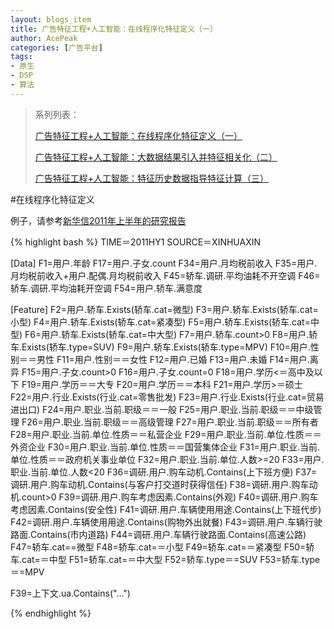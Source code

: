 ```yaml
---
layout: blogs_item
title: 广告特征工程+人工智能：在线程序化特征定义（一）
author: AcePeak
categories: [广告平台]
tags: 
- 原生
- DSP
- 算法
---
```


> 系列列表：
> 
> [广告特征工程+人工智能：在线程序化特征定义（一）]({{site.url}}/blogs/2012/07/28/algorithm-ad-feature-online-feature-definition/)
> 
> [广告特征工程+人工智能：大数据结果引入并特征相关化（二）]({{site.url}}/blogs/2012/07/30/algorithm-ad-feature-bigdata-reference-inputs/)
> 
> [广告特征工程+人工智能：特征历史数据指导特征计算（三）]({{site.url}}/blogs/2012/08/01/algorithm-ad-feature-history-teach/)

#在线程序化特征定义

例子，请参考[新华信2011年上半年的研究报告](http://wenku.baidu.com/link?url=G3GSS98khJorXesmyl1uWMq-EHJgFyngkn-w6xxZEshkwJ6unOqs-5QZa5JGek37Ye8N3UD4zGA5G7IkjJ6DmLGfvYR3rwNN2d86kt9K_B3)


{% highlight bash %}
TIME＝2011HY1
SOURCE＝XINHUAXIN

[Data]
F1=用户.年龄
F17=用户.子女.count
F34=用户.月均税前收入
F35=用户.月均税前收入+用户.配偶.月均税前收入
F45=轿车.调研.平均油耗不开空调
F46=轿车.调研.平均油耗开空调
F54=用户.轿车.满意度


[Feature]
F2=用户.轿车.Exists(轿车.cat=微型)
F3=用户.轿车.Exists(轿车.cat=小型)
F4=用户.轿车.Exists(轿车.cat=紧凑型)
F5=用户.轿车.Exists(轿车.cat=中型)
F6=用户.轿车.Exists(轿车.cat=中大型)
F7=用户.轿车.count>0
F8=用户.轿车.Exists(轿车.type=SUV)
F9=用户.轿车.Exists(轿车.type=MPV)
F10=用户.性别＝＝男性
F11=用户.性别＝＝女性
F12=用户.已婚
F13=用户.未婚
F14=用户.离异
F15=用户.子女.count>0
F16=用户.子女.count=0
F18=用户.学历<＝高中及以下
F19=用户.学历＝＝大专
F20=用户.学历＝＝本科
F21=用户.学历>＝硕士
F22=用户.行业.Exists(行业.cat=零售批发)
F23=用户.行业.Exists(行业.cat=贸易进出口)
F24=用户.职业.当前.职级＝＝一般
F25=用户.职业.当前.职级＝＝中级管理
F26=用户.职业.当前.职级＝＝高级管理
F27=用户.职业.当前.职级＝＝所有者
F28=用户.职业.当前.单位.性质＝＝私营企业
F29=用户.职业.当前.单位.性质＝＝外资企业
F30=用户.职业.当前.单位.性质＝＝国营集体企业
F31=用户.职业.当前.单位.性质＝＝政府机关事业单位
F32=用户.职业.当前.单位.人数>=20
F33=用户.职业.当前.单位.人数<20
F36=调研.用户.购车动机.Contains(上下班方便)
F37=调研.用户.购车动机.Contains(与客户打交道时获得信任)
F38=调研.用户.购车动机.count>0
F39=调研.用户.购车考虑因素.Contains(外观)
F40=调研.用户.购车考虑因素.Contains(安全性)
F41=调研.用户.车辆使用用途.Contains(上下班代步)
F42=调研.用户.车辆使用用途.Contains(购物外出就餐)
F43=调研.用户.车辆行驶路面.Contains(市内道路)
F44=调研.用户.车辆行驶路面.Contains(高速公路)
F47=轿车.cat==微型
F48=轿车.cat=＝小型
F49=轿车.cat=＝紧凑型
F50=轿车.cat=＝中型
F51=轿车.cat=＝中大型
F52=轿车.type＝=SUV
F53=轿车.type＝=MPV

F39=上下文.ua.Contains("...")

{% endhighlight %}


